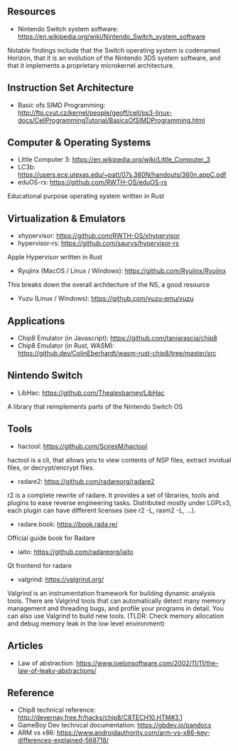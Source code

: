 ## Resources

- Nintendo Switch system software: https://en.wikipedia.org/wiki/Nintendo_Switch_system_software

Notable findings include that the Switch operating system is codenamed Horizon, that it is an evolution of the Nintendo 3DS system software, and that it implements a proprietary microkernel architecture.

## Instruction Set Architecture

- Basic ofs SIMD Programming: http://ftp.cvut.cz/kernel/people/geoff/cell/ps3-linux-docs/CellProgrammingTutorial/BasicsOfSIMDProgramming.html

## Computer & Operating Systems

- Little Computer 3: https://en.wikipedia.org/wiki/Little_Computer_3
- LC3b: https://users.ece.utexas.edu/~patt/07s.360N/handouts/360n.appC.pdf
- eduOS-rs: https://github.com/RWTH-OS/eduOS-rs

Educational purpose operating system written in Rust

## Virtualization & Emulators

- xhypervisor: https://github.com/RWTH-OS/xhypervisor
- hypervisor-rs: https://github.com/saurvs/hypervisor-rs

Apple Hypervisor written in Rust

- Ryujinx (MacOS / Linux / Windows): https://github.com/Ryujinx/Ryujinx

This breaks down the overall architecture of the NS, a good resource

- Yuzu (Linux / Windows): https://github.com/yuzu-emu/yuzu

## Applications

- Chip8 Emulator (in Javascript): https://github.com/taniarascia/chip8
- Chip8 Emulator (in Rust, WASM): https://github.dev/ColinEberhardt/wasm-rust-chip8/tree/master/src

## Nintendo Switch

- LibHac: https://github.com/Thealexbarney/LibHac

A library that reimplements parts of the Nintendo Switch OS

## Tools

- hactool: https://github.com/SciresM/hactool

hactool is a cli, that allows you to view contents of NSP files, extract invidual files, or decrypt/encrypt files.

- radare2: https://github.com/radareorg/radare2

r2 is a complete rewrite of radare. It provides a set of libraries, tools and plugins to ease reverse engineering tasks. Distributed mostly under LGPLv3, each plugin can have different licenses (see r2 -L, rasm2 -L, ...).

- radare.book: https://book.rada.re/

Official guide book for Radare

- iaito: https://github.com/radareorg/iaito

Qt frontend for radare

- valgrind: https://valgrind.org/

Valgrind is an instrumentation framework for building dynamic analysis tools. There are Valgrind tools that can automatically detect many memory management and threading bugs, and profile your programs in detail. You can also use Valgrind to build new tools. (TLDR: Check memory allocation and debug memory leak in the low level environment)

## Articles

- Law of abstraction: https://www.joelonsoftware.com/2002/11/11/the-law-of-leaky-abstractions/

## Reference

- Chip8 technical reference: http://devernay.free.fr/hacks/chip8/C8TECH10.HTM#3.1
- GameBoy Dev technical documentation: https://gbdev.io/pandocs
- ARM vs x86: https://www.androidauthority.com/arm-vs-x86-key-differences-explained-568718/
